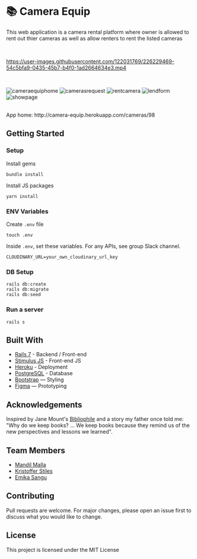# 📚 Camera Equip

This web application is a camera rental platform where owner is allowed to rent out thier cameras as well as allow renters to rent the listed cameras

<br>



https://user-images.githubusercontent.com/122031769/226229469-54c5bfa9-0435-45b7-b4f0-1ad2664634e3.mp4



<br>


![cameraequiphome](https://user-images.githubusercontent.com/122031769/226229565-dd2a6db9-120a-401b-bb85-d42512be271a.png)
![camerasrequest](https://user-images.githubusercontent.com/122031769/226229583-10285978-589e-44da-ae31-e8a9f7d7235d.png)
![rentcamera](https://user-images.githubusercontent.com/122031769/226229591-dbb5d3a2-55c5-419f-8e81-e281a943d74c.png)
![lendform](https://user-images.githubusercontent.com/122031769/226229598-50ad661d-af9c-4fec-8e3e-3380499fc071.png)
![showpage](https://user-images.githubusercontent.com/122031769/226229617-79916aa2-2007-47e2-8f3e-71a0048ef8fc.png)







<br>
App home: http://camera-equip.herokuapp.com/cameras/98
   

## Getting Started
### Setup

Install gems
```
bundle install
```
Install JS packages
```
yarn install
```

### ENV Variables
Create `.env` file
```
touch .env
```
Inside `.env`, set these variables. For any APIs, see group Slack channel.
```
CLOUDINARY_URL=your_own_cloudinary_url_key
```

### DB Setup
```
rails db:create
rails db:migrate
rails db:seed
```

### Run a server
```
rails s
```

## Built With
- [Rails 7](https://guides.rubyonrails.org/) - Backend / Front-end
- [Stimulus JS](https://stimulus.hotwired.dev/) - Front-end JS
- [Heroku](https://heroku.com/) - Deployment
- [PostgreSQL](https://www.postgresql.org/) - Database
- [Bootstrap](https://getbootstrap.com/) — Styling
- [Figma](https://www.figma.com) — Prototyping

## Acknowledgements
Inspired by Jane Mount's [Bibliophile](https://www.amazon.com/Bibliophile-Illustrated-Miscellany-Jane-Mount/dp/1452167230) and a story my father once told me: "Why do we keep books? ... We keep books because they remind us of the new perspectives and lessons we learned".

## Team Members
- [Mandil Malla](https://www.linkedin.com/in/mandil-malla/)
- [Kristoffer Stiles](https://www.linkedin.com/in/sutairusu/)
- [Emika Sangu](https://www.linkedin.com/in/emika-sangu-10b466264/)

## Contributing
Pull requests are welcome. For major changes, please open an issue first to discuss what you would like to change.

## License
This project is licensed under the MIT License

